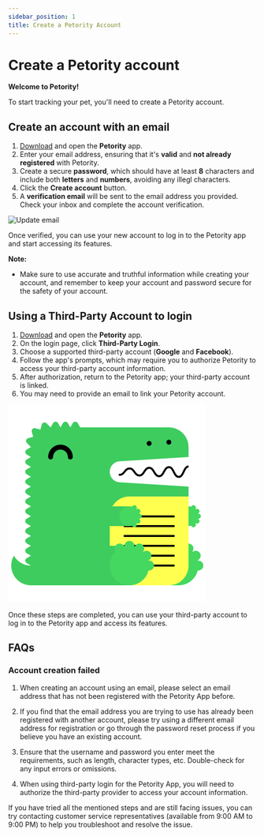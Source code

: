 ```yaml
---
sidebar_position: 1
title: Create a Petority Account
---
```


# Create a Petority account

**Welcome to Petority!**

To start tracking your pet, you'll need to create a Petority account.
 
## Create an account with an email
1. [Download](/docs/petority/intro) and open the **Petority** app.
2. Enter your email address, ensuring that it's **valid** and **not already registered** with Petority.
3. Create a secure **password**, which should have at least **8** characters and include both **letters** and **numbers**, avoiding any illegl characters.
4. Click the **Create account** button.
5. A **verification email** will be sent to the email address you provided. Check your inbox and complete the account verification.

![Update email](/img/Email.gif)

Once verified, you can use your new account to log in to the Petority app and start accessing its features.

**Note:**

+ Make sure to use accurate and truthful information while creating your account, and remember to keep your account and password secure for the safety of your account.

## Using a Third-Party Account to login

1. [Download](/docs/petority/intro) and open the **Petority** app.
2. On the login page, click **Third-Party Login**.
3. Choose a supported third-party account  (**Google** and **Facebook**).
4. Follow the app's prompts, which may require you to authorize Petority to access your third-party account information.
5. After authorization, return to the Petority app; your third-party account is linked.
6. You may need to provide an email to link your Petority account.

![Third-Party](/img/logo.svg)
  
Once these steps are completed, you can use your third-party account to log in to the Petority app and access its features.

## FAQs
### Account creation failed
1. When creating an account using an email, please select an email address that has not been registered with the Petority App before.

2. If you find that the email address you are trying to use has already been registered with another account, please try using a different email address for registration or go through the password reset process if you believe you have an existing account.

3. Ensure that the username and password you enter meet the requirements, such as length, character types, etc. Double-check for any input errors or omissions.

4. When using third-party login for the Petority App, you will need to authorize the third-party provider to access your account information.

If you have tried all the mentioned steps and are still facing issues, you can try contacting customer service representatives (available from 9:00 AM to 9:00 PM) to help you troubleshoot and resolve the issue.




